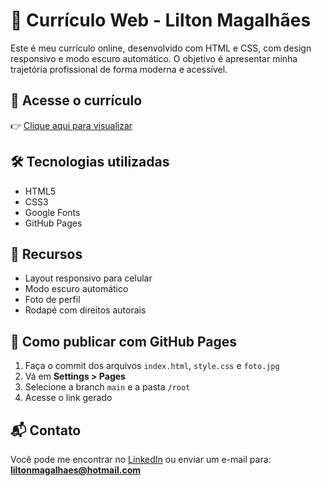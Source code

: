 # 💼 Currículo Web - Lilton Magalhães

Este é meu currículo online, desenvolvido com HTML e CSS, com design responsivo e modo escuro automático. O objetivo é apresentar minha trajetória profissional de forma moderna e acessível.

## 🔗 Acesse o currículo

👉 [Clique aqui para visualizar](https://LiltonMagalhaes.github.io/curriculo-lilton)

## 🛠️ Tecnologias utilizadas

- HTML5
- CSS3
- Google Fonts
- GitHub Pages

## 📱 Recursos

- Layout responsivo para celular
- Modo escuro automático
- Foto de perfil
- Rodapé com direitos autorais

## 🚀 Como publicar com GitHub Pages

1. Faça o commit dos arquivos `index.html`, `style.css` e `foto.jpg`
2. Vá em **Settings > Pages**
3. Selecione a branch `main` e a pasta `/root`
4. Acesse o link gerado

## 📬 Contato

Você pode me encontrar no [LinkedIn](https://www.linkedin.com/in/LiltonMagalhaes) ou enviar um e-mail para:  
**liltonmagalhaes@hotmail.com**
